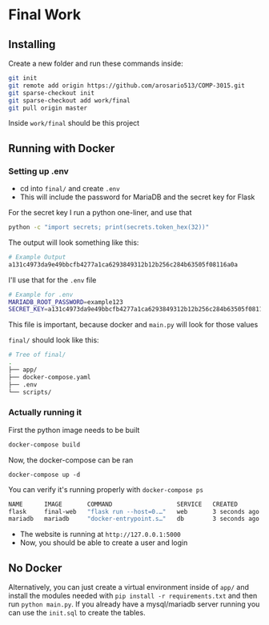 # Final Work

## Installing

Create a new folder and run these commands inside:

```bash
git init
git remote add origin https://github.com/arosario513/COMP-3015.git
git sparse-checkout init
git sparse-checkout add work/final
git pull origin master
```

Inside `work/final` should be this project

## Running with Docker

### Setting up .env

- cd into `final/` and create `.env`
- This will include the password for MariaDB and the secret key for Flask

For the secret key I run a python one-liner, and use that

```bash
python -c "import secrets; print(secrets.token_hex(32))"
```

The output will look something like this:

```bash
# Example Output
a131c4973da9e49bbcfb4277a1ca6293849312b12b256c284b63505f08116a0a
```

I'll use that for the `.env` file

```bash
# Example for .env
MARIADB_ROOT_PASSWORD=example123
SECRET_KEY=a131c4973da9e49bbcfb4277a1ca6293849312b12b256c284b63505f08116a0a
```

This file is important, because docker and `main.py` will look for those values

`final/` should look like this:

```bash
# Tree of final/
.
├── app/
├── docker-compose.yaml
├── .env
└── scripts/
```

### Actually running it

First the python image needs to be built

```bash
docker-compose build
```

Now, the docker-compose can be ran

```
docker-compose up -d
```

You can verify it's running properly with `docker-compose ps`

```bash
NAME      IMAGE       COMMAND                  SERVICE   CREATED         STATUS         PORTS
flask     final-web   "flask run --host=0.…"   web       3 seconds ago   Up 2 seconds   0.0.0.0:5000->5000/tcp, :::5000->5000/tcp
mariadb   mariadb     "docker-entrypoint.s…"   db        3 seconds ago   Up 2 seconds   0.0.0.0:3306->3306/tcp, :::3306->3306/tcp

```

- The website is running at `http://127.0.0.1:5000`
- Now, you should be able to create a user and login

## No Docker
Alternatively, you can just create a virtual environment inside of `app/` and install the modules needed with  `pip install -r requirements.txt` and then run `python main.py`. If  you already have a mysql/mariadb server running you can use the `init.sql` to create the tables.
